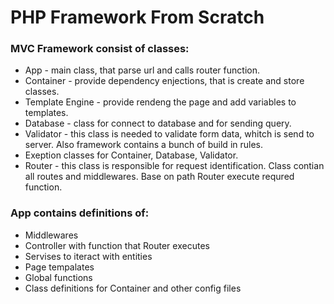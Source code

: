 # PHP Framework From Scratch

### MVC Framework consist of classes:

- App - main class, that parse url and calls router function.
- Container - provide dependency enjections, that is create and store classes.
- Template Engine - provide rendeng the page and add variables to templates.
- Database - class for connect to database and for sending query.
- Validator - this class is needed to validate form data, whitch is send to server. Also framework contains a bunch of build in rules.
- Exeption classes for Container, Database, Validator.
- Router - this class is responsible for request identification. Class contian all routes and middlewares. Base on path Router execute requred function.

### App contains definitions of:

- Middlewares
- Controller with function that Router executes
- Servises to iteract with entities
- Page tempalates
- Global functions
- Class definitions for Container and other config files
